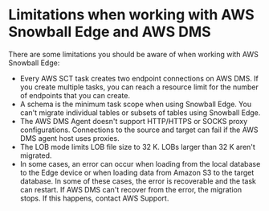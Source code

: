 # Limitations when working with AWS Snowball Edge and AWS DMS<a name="CHAP_LargeDBs.Limitations"></a>

There are some limitations you should be aware of when working with AWS Snowball Edge:
+ Every AWS SCT task creates two endpoint connections on AWS DMS\. If you create multiple tasks, you can reach a resource limit for the number of endpoints that you can create\.
+ A schema is the minimum task scope when using Snowball Edge\. You can't migrate individual tables or subsets of tables using Snowball Edge\.
+ The AWS DMS Agent doesn't support HTTP/HTTPS or SOCKS proxy configurations\. Connections to the source and target can fail if the AWS DMS agent host uses proxies\.
+ The LOB mode limits LOB file size to 32 K\. LOBs larger than 32 K aren't migrated\.
+ In some cases, an error can occur when loading from the local database to the Edge device or when loading data from Amazon S3 to the target database\. In some of these cases, the error is recoverable and the task can restart\. If AWS DMS can't recover from the error, the migration stops\. If this happens, contact AWS Support\.